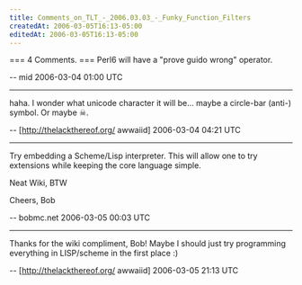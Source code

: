 ```yaml
---
title: Comments_on_TLT_-_2006.03.03_-_Funky_Function_Filters
createdAt: 2006-03-05T16:13-05:00
editedAt: 2006-03-05T16:13-05:00
---
```


=== 4 Comments. ===
Perl6 will have a "prove guido wrong" operator.

-- mid 2006-03-04 01:00 UTC


----

haha. I wonder what unicode character it will be... maybe a circle-bar (anti-) symbol. Or maybe &#x2620;.

-- [http://thelackthereof.org/ awwaiid] 2006-03-04 04:21 UTC


----

Try embedding a Scheme/Lisp interpreter. This will allow one
to try extensions while keeping the core language simple.

Neat Wiki, BTW

Cheers, Bob

-- bobmc.net 2006-03-05 00:03 UTC


----

Thanks for the wiki compliment, Bob! Maybe I should just try programming everything in LISP/scheme in the first place :)

-- [http://thelackthereof.org/ awwaiid] 2006-03-05 21:13 UTC


